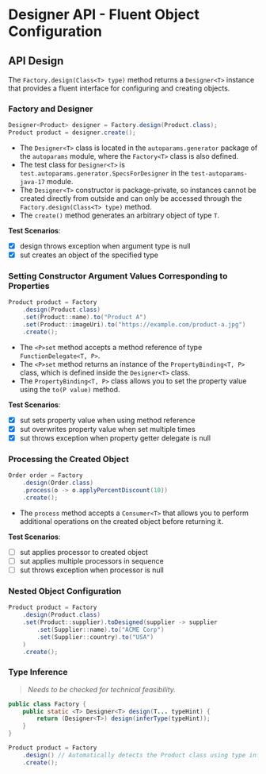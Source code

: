 # Designer API - Fluent Object Configuration

## API Design

The `Factory.design(Class<T> type)` method returns a `Designer<T>` instance that provides a fluent interface for configuring and creating objects.

### Factory and Designer<T>

```java
Designer<Product> designer = Factory.design(Product.class);
Product product = designer.create();
```

- The `Designer<T>` class is located in the `autoparams.generator` package of the `autoparams` module, where the `Factory<T>` class is also defined.
- The test class for `Designer<T>` is `test.autoparams.generator.SpecsForDesigner` in the `test-autoparams-java-17` module.
- The `Designer<T>` constructor is package-private, so instances cannot be created directly from outside and can only be accessed through the `Factory.design(Class<T> type)` method.
- The `create()` method generates an arbitrary object of type `T`.

**Test Scenarios**:

- [x] design throws exception when argument type is null
- [x] sut creates an object of the specified type

### Setting Constructor Argument Values Corresponding to Properties

```java
Product product = Factory
    .design(Product.class)
    .set(Product::name).to("Product A")
    .set(Product::imageUri).to("https://example.com/product-a.jpg")
    .create();
```

- The `<P>set` method accepts a method reference of type `FunctionDelegate<T, P>`.
- The `<P>set` method returns an instance of the `PropertyBinding<T, P>` class, which is defined inside the `Designer<T>` class.
- The `PropertyBinding<T, P>` class allows you to set the property value using the `to(P value)` method.

**Test Scenarios**:

- [x] sut sets property value when using method reference
- [x] sut overwrites property value when set multiple times
- [x] sut throws exception when property getter delegate is null

### Processing the Created Object

```java
Order order = Factory
    .design(Order.class)
    .process(o -> o.applyPercentDiscount(10))
    .create();
```

- The `process` method accepts a `Consumer<T>` that allows you to perform additional operations on the created object before returning it.

**Test Scenarios**:

- [ ] sut applies processor to created object
- [ ] sut applies multiple processors in sequence
- [ ] sut throws exception when processor is null

### <WIP> Nested Object Configuration

```java
Product product = Factory
    .design(Product.class)
    .set(Product::supplier).toDesigned(supplier -> supplier
        .set(Supplier::name).to("ACME Corp")
        .set(Supplier::country).to("USA")
    )
    .create();
```

### <WIP> Type Inference

> *Needs to be checked for technical feasibility.*

```java
public class Factory {
    public static <T> Designer<T> design(T... typeHint) {
        return (Designer<T>) design(inferType(typeHint));
    }
}
```

```java
Product product = Factory
    .design() // Automatically detects the Product class using type inference
    .create();
```
